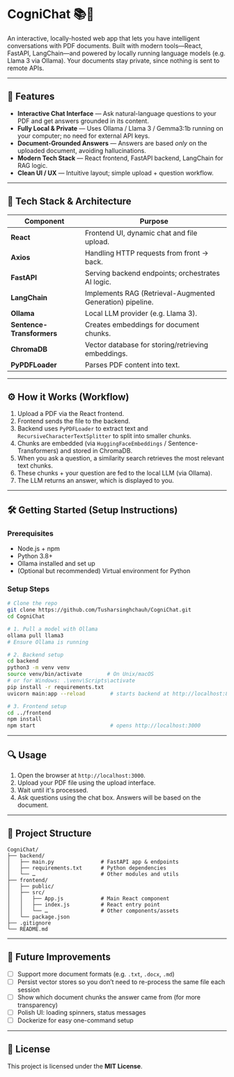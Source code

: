 # CogniChat 📚🤖

An interactive, locally-hosted web app that lets you have intelligent conversations with PDF documents. Built with modern tools—React, FastAPI, LangChain—and powered by locally running language models (e.g. Llama 3 via Ollama). Your documents stay private, since nothing is sent to remote APIs.

---

## 🚀 Features

* **Interactive Chat Interface** — Ask natural-language questions to your PDF and get answers grounded in its content.
* **Fully Local & Private** — Uses Ollama / Llama 3 / Gemma3:1b running on your computer; no need for external API keys.
* **Document-Grounded Answers** — Answers are based *only* on the uploaded document, avoiding hallucinations.
* **Modern Tech Stack** — React frontend, FastAPI backend, LangChain for RAG logic.
* **Clean UI / UX** — Intuitive layout; simple upload + question workflow.

---

## 🧰 Tech Stack & Architecture

| Component                 | Purpose                                                   |
| ------------------------- | --------------------------------------------------------- |
| **React**                 | Frontend UI, dynamic chat and file upload.                |
| **Axios**                 | Handling HTTP requests from front → back.                 |
| **FastAPI**               | Serving backend endpoints; orchestrates AI logic.         |
| **LangChain**             | Implements RAG (Retrieval-Augmented Generation) pipeline. |
| **Ollama**                | Local LLM provider (e.g. Llama 3).                        |
| **Sentence-Transformers** | Creates embeddings for document chunks.                   |
| **ChromaDB**              | Vector database for storing/retrieving embeddings.        |
| **PyPDFLoader**           | Parses PDF content into text.                             |

---

## ⚙️ How it Works (Workflow)

1. Upload a PDF via the React frontend.
2. Frontend sends the file to the backend.
3. Backend uses `PyPDFLoader` to extract text and `RecursiveCharacterTextSplitter` to split into smaller chunks.
4. Chunks are embedded (via `HuggingFaceEmbeddings` / Sentence-Transformers) and stored in ChromaDB.
5. When you ask a question, a similarity search retrieves the most relevant text chunks.
6. These chunks + your question are fed to the local LLM (via Ollama).
7. The LLM returns an answer, which is displayed to you.

---

## 🛠️ Getting Started (Setup Instructions)

### Prerequisites

* Node.js + npm
* Python 3.8+
* Ollama installed and set up
* (Optional but recommended) Virtual environment for Python

### Setup Steps

```bash
# Clone the repo
git clone https://github.com/Tusharsinghchauh/CogniChat.git
cd CogniChat

# 1. Pull a model with Ollama
ollama pull llama3
# Ensure Ollama is running

# 2. Backend setup
cd backend
python3 -m venv venv
source venv/bin/activate        # On Unix/macOS
# or for Windows: .\venv\Scripts\activate
pip install -r requirements.txt
uvicorn main:app --reload        # starts backend at http://localhost:8000

# 3. Frontend setup
cd ../frontend
npm install
npm start                        # opens http://localhost:3000
```

---

## 🔍 Usage

1. Open the browser at `http://localhost:3000`.
2. Upload your PDF file using the upload interface.
3. Wait until it's processed.
4. Ask questions using the chat box. Answers will be based on the document.

---

## 📂 Project Structure

```
CogniChat/
├── backend/
│   ├── main.py               # FastAPI app & endpoints
│   ├── requirements.txt      # Python dependencies
│   └── …                     # Other modules and utils
├── frontend/
│   ├── public/
│   ├── src/
│   │   ├── App.js            # Main React component
│   │   ├── index.js          # React entry point
│   │   └── …                 # Other components/assets
│   └── package.json
├── .gitignore
└── README.md
```

---

## 🔮 Future Improvements

* [ ] Support more document formats (e.g. `.txt`, `.docx`, `.md`)
* [ ] Persist vector stores so you don’t need to re-process the same file each session
* [ ] Show which document chunks the answer came from (for more transparency)
* [ ] Polish UI: loading spinners, status messages
* [ ] Dockerize for easy one-command setup

---

## 📄 License

This project is licensed under the **MIT License**.


